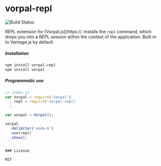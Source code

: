 # vorpal-repl

<img src="https://travis-ci.org/vorpaljs/vorpal-repl.svg" alt="Build Status" />

REPL extension for [Vorpal.js](https://. Installs the `repl` command, which drops you into a REPL session within the context of the application. Built in to Vantage.js by default.

##### Installation

```bash
npm install vorpal-repl
npm install vorpal
```

##### Programmatic use

```js
// index.js
var Vorpal = require('vorpal')
  , repl = require('vorpal-repl)
  ;

var vorpal = Vorpal();

vorpal
  .delimiter('node~$')
  .use(repl)
  .show();
``

### License

MIT

